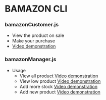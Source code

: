 # BAMAZON CLI

### bamazonCustomer.js
- View the product on sale
- Make your purchase
- [Video demonstration](https://drive.google.com/file/d/1eDlLQP21C7Ykgz0-Kt7pbOHxGUZPOn46/view)

### bamazonManager.js
- Usage 
    - View all product [Video demonstration](https://drive.google.com/file/d/1AjAxjXZt3nJLPmeXG_LUx3w56SImIT04/view)
    - View low product [Video demonstration](https://drive.google.com/file/d/1iLq0vHLT0ONh8vK80I4A0h-e4dk9BB51/view)
    - Add more stock [Video demonstration](https://drive.google.com/file/d/1bF5S_1lTu4dj3T0_qy6vM8ZZSCczhGlf/view)
    - Add new product [Video demonstration](https://drive.google.com/file/d/1uXQqbdgEK4GdwfRsqmNG4qgwmgl3RC5W/view)